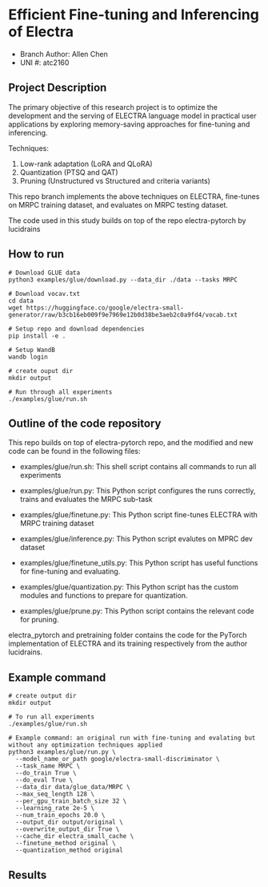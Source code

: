 # Efficient Fine-tuning and Inferencing of Electra 

- Branch Author: Allen Chen
- UNI #: atc2160

## Project Description

The primary objective of this research project is to optimize the development and the serving of ELECTRA language model in practical user applications by exploring memory-saving approaches for fine-tuning and inferencing. 

Techniques:
1. Low-rank adaptation (LoRA and QLoRA)
2. Quantization (PTSQ and QAT)
3. Pruning (Unstructured vs Structured and criteria variants)

This repo branch implements the above techniques on ELECTRA, fine-tunes on MRPC training dataset, and evaluates on MRPC testing dataset.

The code used in this study builds on top of the repo electra-pytorch by lucidrains

## How to run
```
# Download GLUE data
python3 examples/glue/download.py --data_dir ./data --tasks MRPC

# Download vocav.txt
cd data
wget https://huggingface.co/google/electra-small-generator/raw/b3cb16eb009f9e7969e12b0d38be3aeb2c0a9fd4/vocab.txt

# Setup repo and download dependencies
pip install -e .

# Setup WandB
wandb login

# create ouput dir
mkdir output

# Run through all experiments
./examples/glue/run.sh
```

## Outline of the code repository

This repo builds on top of electra-pytorch repo, and the modified and new code can be found in the following files: 

- examples/glue/run.sh: This shell script contains all commands to run all experiments

- examples/glue/run.py: This Python script configures the runs correctly, trains and evaluates the MRPC sub-task

- examples/glue/finetune.py: This Python script fine-tunes ELECTRA with MRPC training dataset

- examples/glue/inference.py: This Python script evalutes on MPRC dev dataset

- examples/glue/finetune_utils.py: This Python script has useful functions for fine-tuning and evaluating.

- examples/glue/quantization.py: This Python script has the custom modules and functions to prepare for quantization.

- examples/glue/prune.py: This Python script contains the relevant code for pruning.

electra_pytorch and pretraining folder contains the code for the PyTorch implementation of ELECTRA and its training respectively from the author lucidrains.


## Example command
```
# create output dir
mkdir output

# To run all experiments
./examples/glue/run.sh

# Example command: an original run with fine-tuning and evalating but without any optimization techniques applied
python3 examples/glue/run.py \
  --model_name_or_path google/electra-small-discriminator \
  --task_name MRPC \
  --do_train True \
  --do_eval True \
  --data_dir data/glue_data/MRPC \
  --max_seq_length 128 \
  --per_gpu_train_batch_size 32 \
  --learning_rate 2e-5 \
  --num_train_epochs 20.0 \
  --output_dir output/original \
  --overwrite_output_dir True \
  --cache_dir electra_small_cache \
  --finetune_method original \
  --quantization_method original 
```

## Results
